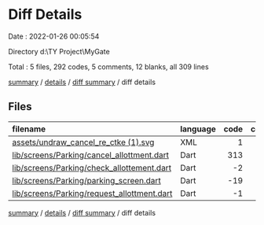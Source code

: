 # Diff Details

Date : 2022-01-26 00:05:54

Directory d:\TY Project\MyGate

Total : 5 files,  292 codes, 5 comments, 12 blanks, all 309 lines

[summary](results.md) / [details](details.md) / [diff summary](diff.md) / diff details

## Files
| filename | language | code | comment | blank | total |
| :--- | :--- | ---: | ---: | ---: | ---: |
| [assets/undraw_cancel_re_ctke (1).svg](/assets/undraw_cancel_re_ctke%20(1).svg) | XML | 1 | 0 | 0 | 1 |
| [lib/screens/Parking/cancel_allottment.dart](/lib/screens/Parking/cancel_allottment.dart) | Dart | 313 | 2 | 16 | 331 |
| [lib/screens/Parking/check_allottement.dart](/lib/screens/Parking/check_allottement.dart) | Dart | -2 | 2 | 1 | 1 |
| [lib/screens/Parking/parking_screen.dart](/lib/screens/Parking/parking_screen.dart) | Dart | -19 | 0 | -6 | -25 |
| [lib/screens/Parking/request_allottment.dart](/lib/screens/Parking/request_allottment.dart) | Dart | -1 | 1 | 1 | 1 |

[summary](results.md) / [details](details.md) / [diff summary](diff.md) / diff details